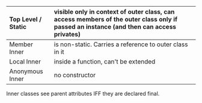| Top Level / Static | visible only in context of outer class, can access members of the outer class only if passed an instance (and then can access privates) |
|:-------------------|:----------------------------------------------------------------------------------------------------------------------------------------|
| Member Inner | is non-static. Carries a reference to outer class in it  |
| Local Inner | inside a function, can't be extended |
| Anonymous Inner | no constructor |

Inner classes see parent attributes IFF they are declared final.